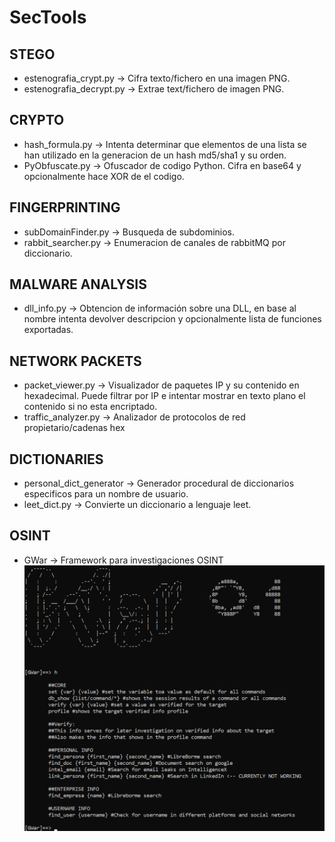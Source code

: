 # SecTools

## STEGO

- estenografia_crypt.py -> Cifra texto/fichero en una imagen PNG.
- estenografia_decrypt.py -> Extrae text/fichero de imagen PNG.

## CRYPTO

- hash_formula.py -> Intenta determinar que elementos de una lista se han utilizado en la generacion de un hash md5/sha1 y su orden.
- PyObfuscate.py -> Ofuscador de codigo Python. Cifra en base64 y opcionalmente hace XOR de el codigo.

## FINGERPRINTING

- subDomainFinder.py -> Busqueda de subdominios.
- rabbit_searcher.py -> Enumeracion de canales de rabbitMQ por diccionario.

## MALWARE ANALYSIS

- dll_info.py -> Obtencion de información sobre una DLL, en base al nombre intenta devolver descripcion y opcionalmente lista de funciones exportadas.

## NETWORK PACKETS

- packet_viewer.py -> Visualizador de paquetes IP y su contenido en hexadecimal. Puede filtrar por IP e intentar mostrar en texto plano el contenido si no esta encriptado.
- traffic_analyzer.py -> Analizador de protocolos de red propietario/cadenas hex

## DICTIONARIES

- personal_dict_generator -> Generador procedural de diccionarios especificos para un nombre de usuario.
- leet_dict.py -> Convierte un diccionario a lenguaje leet.

## OSINT

- GWar -> Framework para investigaciones OSINT
![alt text](https://raw.githubusercontent.com/grester43hck/SecTools/master/GWar.pnng.png "Logo Title Text 1")
